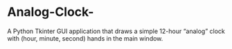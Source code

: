 # Analog-Clock-
A Python Tkinter GUI application that draws a simple 12-hour “analog” clock with (hour, minute, second) hands in the main window.
